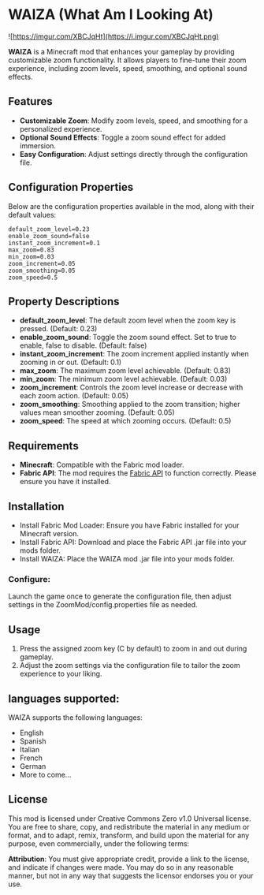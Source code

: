 # WAIZA (What Am I Looking At)

![https://imgur.com/XBCJqHt](https://i.imgur.com/XBCJqHt.png)

**WAIZA** is a Minecraft mod that enhances your gameplay by providing customizable zoom functionality. It allows players to fine-tune their zoom experience, including zoom levels, speed, smoothing, and optional sound effects.

## Features

- **Customizable Zoom**: Modify zoom levels, speed, and smoothing for a personalized experience.
- **Optional Sound Effects**: Toggle a zoom sound effect for added immersion.
- **Easy Configuration**: Adjust settings directly through the configuration file.

## Configuration Properties

Below are the configuration properties available in the mod, along with their default values:

```properties
default_zoom_level=0.23
enable_zoom_sound=false
instant_zoom_increment=0.1
max_zoom=0.83
min_zoom=0.03
zoom_increment=0.05
zoom_smoothing=0.05
zoom_speed=0.5
```
## Property Descriptions
- **default_zoom_level**: The default zoom level when the zoom key is pressed. (Default: 0.23)
- **enable_zoom_sound**: Toggle the zoom sound effect. Set to true to enable, false to disable. (Default: false)
- **instant_zoom_increment**: The zoom increment applied instantly when zooming in or out. (Default: 0.1)
- **max_zoom**: The maximum zoom level achievable. (Default: 0.83)
- **min_zoom**: The minimum zoom level achievable. (Default: 0.03)
- **zoom_increment**: Controls the zoom level increase or decrease with each zoom action. (Default: 0.05)
- **zoom_smoothing**: Smoothing applied to the zoom transition; higher values mean smoother zooming. (Default: 0.05)
- **zoom_speed**: The speed at which zooming occurs. (Default: 0.5)
  
## Requirements
- **Minecraft**: Compatible with the Fabric mod loader.
- **Fabric API**: The mod requires the [Fabric API](https://modrinth.com/mod/fabric-api) to function correctly. Please ensure you have it installed.
  
## Installation
- Install Fabric Mod Loader: Ensure you have Fabric installed for your Minecraft version.
- Install Fabric API: Download and place the Fabric API .jar file into your mods folder.
- Install WAIZA: Place the WAIZA mod .jar file into your mods folder.
  
### Configure: 
Launch the game once to generate the configuration file, then adjust settings in the ZoomMod/config.properties file as needed.

## Usage
1. Press the assigned zoom key (C by default) to zoom in and out during gameplay.
2. Adjust the zoom settings via the configuration file to tailor the zoom experience to your liking.

## languages supported:
WAIZA supports the following languages:

- English
- Spanish
- Italian
- French
- German
- More to come...
   
## License
This mod is licensed under Creative Commons Zero v1.0 Universal license. You are free to share, copy, and redistribute the material in any medium or format, and to adapt, remix, transform, and build upon the material for any purpose, even commercially, under the following terms:

**Attribution**: You must give appropriate credit, provide a link to the license, and indicate if changes were made. You may do so in any reasonable manner, but not in any way that suggests the licensor endorses you or your use.
